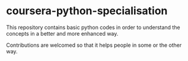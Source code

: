 # coursera-python-specialisation
This repository contains basic python codes in order to understand the concepts in a better and more enhanced way.


Contributions are welcomed so that it helps people in some or the other way.

